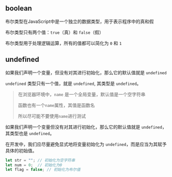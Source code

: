 ## boolean

布尔类型在JavaScript中是一个独立的数据类型，用于表示程序中的真和假

布尔类型只有两个值：`true`（真）和 `false`（假）

布尔类型用于处理逻辑运算，所有的值都可以简化为 `0` 和 `1`



## undefined

如果我们声明一个变量，但没有对其进行初始化，那么它的默认值就是 `undefined`

`undefined` 类型只有一个值，就是 `undefined`, 其类型是 `undefined`。

> 在浏览器环境中，`name` 是一个全局变量，默认值是一个空字符串
>
> 函数也有一个`name`属性，其值是函数名
>
> 所以尽可能不要使用`name`进行测试



如果我们声明一个变量但没有对其进行初始化，那么它的默认值就是 `undefined`，其类型也是 `undefined`。

在开发中，我们应尽量避免显式地将变量初始化为 `undefined`，而是应当为其赋予具体的初始值。

```js
let str = ""; // 初始化为空字符串
let num = 0;  // 初始化为0
let flag = false; // 初始化为布尔值
```



